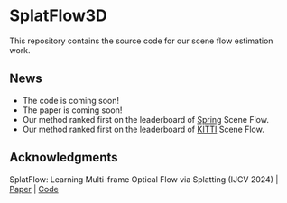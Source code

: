 # SplatFlow3D
This repository contains the source code for our scene flow estimation work.

## News
- The code is coming soon!
- The paper is coming soon!
- Our method ranked first on the leaderboard of [Spring](https://spring-benchmark.org/sceneflow) Scene Flow.
- Our method ranked first on the leaderboard of [KITTI](https://www.cvlibs.net/datasets/kitti/eval_scene_flow.php) Scene Flow.

## Acknowledgments

SplatFlow: Learning Multi-frame Optical Flow via Splatting (IJCV 2024) | [Paper](https://arxiv.org/pdf/2306.08887.pdf) | [Code](https://github.com/wwsource/SplatFlow)
